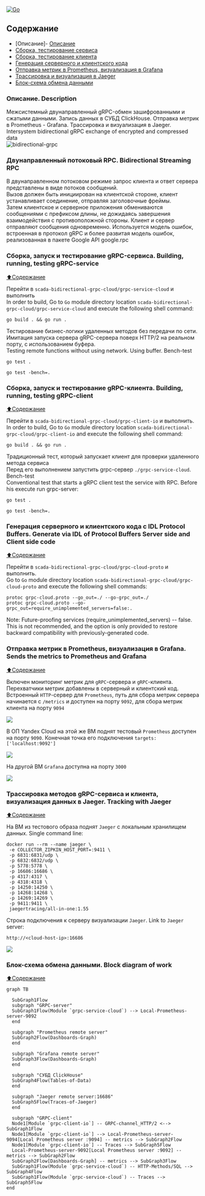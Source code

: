 [![Go](https://github.com/blablatov/scada-bidirectional-grpc-cloud/actions/workflows/scada-bidirectional-grpc-cloud.yml/badge.svg)](https://github.com/blablatov/scada-bidirectional-grpc-cloud/actions/workflows/scada-bidirectional-grpc-cloud.yml) 

## Содержание
- [Описание]- [Описание](https://github.com/blablatov/scada-bidirectional-grpc-cloud/blob/master/README.md#Описание-Description)
- [Сборка, тестирование сервиса](https://github.com/blablatov/scada-bidirectional-grpc-cloud/blob/master/README.md#Сборка-запуск-и-тестирование-gRPC-сервиса-Building-running-testing-gRPC-service)
- [Сборка, тестирование клиента](https://github.com/blablatov/scada-bidirectional-grpc-cloud/blob/master/README.md#Сборка-запуск-и-тестирование-gRPC-клиента-Building-running-testing-gRPC-client)
- [Генерация серверного и клиентского кода](https://github.com/blablatov/scada-bidirectional-grpc-cloud/blob/master/README.md#Генерация-серверного-и-клиентского-кода-с-IDL-Protocol-Buffers-Generate-via-IDL-of-Protocol-Buffers-Server-side-and-Client-side-code)
- [Отправка метрик в Prometheus, визуализация в Grafana](https://github.com/blablatov/scada-bidirectional-grpc-cloud/blob/master/README.md#Отправка-метрик-в-Prometheus-визуализация-в-Grafana-Sends-the-metrics-to-Prometheus-and-Grafana)  
- [Трассировка и визуализация в Jaeger](https://github.com/blablatov/scada-bidirectional-grpc-cloud/blob/master/README.md#Трассировка-методов-gRPC-сервиса-и-клиента-визуализация-данных-в-Jaeger-Tracking-with-Jaeger)  
- [Блок-схема обмена данными](https://github.com/blablatov/scada-bidirectional-grpc-cloud/blob/master/README.md#Блок-схема-обмена-данными-Block-diagram-of-work)




### Описание. Description   
Межсистемный двунаправленный gRPC-обмен зашифрованными и сжатыми данными. Запись данных в СУБД ClickHouse. Отправка метрик в Prometheus - Grafana. Трассировка и визуализация в Jaeger.  
Intersystem bidirectional gRPC exchange of encrypted and compressed data  
![bidirectional-grpc](https://github.com/blablatov/scada-bidirectional-grpc-cloud/raw/master/bidirectional-grpc.jpg "bidirectional-grpc")        

### Двунаправленный потоковый RPC. Bidirectional Streaming RPC 
В двунаправленном потоковом режиме запрос клиента и ответ сервера представлены в виде потоков сообщений.   
Вызов должен быть инициирован на клиентской стороне, клиент устанавливает соединение, отправляя заголовочные фреймы.   
Затем клиентское и серверное приложения обмениваются сообщениями с префиксом длины, не дожидаясь завершения взаимодействия с противоположной стороны. Клиент и сервер отправляют сообщения одновременно.
Используется модель ошибок, встроенная в протокол gRPC и более развитая модель ошибок, реализованная в пакете Google API google.rpc      

### Сборка, запуск и тестирование gRPC-сервиса. Building, running, testing gRPC-service  
[:arrow_up:Содержание](#Содержание)  

Перейти в `scada-bidirectional-grpc-cloud/grpc-service-cloud` и выполнить  
In order to build, Go to ``Go`` module directory location `scada-bidirectional-grpc-cloud/grpc-service-cloud` and execute the following
 shell command:
```
go build . && go run .  
```     

Тестирование бизнес-логики удаленных методов без передачи по сети. Имитация запуска сервера gRPC-сервера поверх HTTP/2 на реальном порту, с использованием буфера.  
Testing remote functions without using network. Using buffer. Bench-test  
```
go test .
```   
```
go test -bench=.
```   


### Сборка, запуск и тестирование gRPC-клиента. Building, running, testing gRPC-client  
[:arrow_up:Содержание](#Содержание)  

Перейти в `scada-bidirectional-grpc-cloud/grpc-client-io` и выполнить.    
In order to build, Go to ``Go`` module directory location `scada-bidirectional-grpc-cloud/grpc-client-io` and execute the following shell command:
```
go build . && go run .  
```  

Традиционный тест, который запускает клиент для проверки удаленного метода сервиса    
Перед его выполнением запустить grpc-сервер `./grpc-service-cloud`. Bench-test     
Conventional test that starts a gRPC client test the service with RPC. Before his execute run grpc-server:   
```
go test .  
```     
```
go test -bench=.
```    


### Генерация серверного и клиентского кода с IDL Protocol Buffers. Generate via IDL of Protocol Buffers Server side and Client side code  
[:arrow_up:Содержание](#Содержание)  

Перейти в `scada-bidirectional-grpc-cloud/grpc-cloud-proto` и выполнить.     
Go to ``Go`` module directory location `scada-bidirectional-grpc-cloud/grpc-cloud-proto` and execute the following shell commands:    
``` 
protoc grpc-cloud.proto --go_out=./ --go-grpc_out=./
protoc grpc-cloud.proto --go-grpc_out=require_unimplemented_servers=false:.
```   
Note: Future-proofing services (require_unimplemented_servers) -- false.   
This is not recommended, and the option is only provided to restore backward compatibility with previously-generated code.  


### Отправка метрик в Prometheus, визуализация в Grafana. Sends the metrics to Prometheus and Grafana  
[:arrow_up:Содержание](#Содержание)  

Включен мониторинг метрик для `gRPC`-сервера и `gRPC`-клиента. Перехватчики метрик добавлены в серверный и клиентский код. Встроенный `HTTP`-сервер для `Prometheus`, путь для сбора метрик сервера начинается с `/metrics` и доступен на порту `9092`, для сбора метрик клиента на порту `9094`  

![](https://github.com/blablatov/scada-bidirectional-grpc-cloud/raw/master/screen/prometheus_server.JPG)  

В ОП Yandex Cloud на этой же ВМ поднят тестовый `Prometheus` доступен на порту `9090`. Конечная точка его подключения `targets: ['localhost:9092']`  

![](https://github.com/blablatov/scada-bidirectional-grpc-cloud/raw/master/screen/prometheus.JPG)   


На другой ВМ `Grafana` доступна на порту `3000`  

![](https://github.com/blablatov/scada-bidirectional-grpc-cloud/raw/master/screen/grafana_bars.JPG)  


### Трассировка методов gRPC-сервиса и клиента, визуализация данных в Jaeger. Tracking with Jaeger  
 [:arrow_up:Содержание](#Содержание)  
 
 На ВМ из тестового образа поднят `Jaeger` с локальным хранилищем данных. Single command line:  
 ```
 docker run --rm --name jaeger \
  -e COLLECTOR_ZIPKIN_HOST_PORT=:9411 \
  -p 6831:6831/udp \
  -p 6832:6832/udp \
  -p 5778:5778 \
  -p 16686:16686 \
  -p 4317:4317 \
  -p 4318:4318 \
  -p 14250:14250 \
  -p 14268:14268 \
  -p 14269:14269 \
  -p 9411:9411 \
  jaegertracing/all-in-one:1.55 
 ```  
 Строка подключения к серверу визуализации `Jaeger`. Link to `Jaeger` server:  
```
http://<cloud-host-ip>:16686
```  

![](https://github.com/blablatov/scada-bidirectional-grpc-cloud/raw/master/screen/jaeger.JPG)  
 


### Блок-схема обмена данными. Block diagram of work     
[:arrow_up:Содержание](#Содержание)  
			
```mermaid
graph TB

  SubGraph1Flow
  subgraph "GRPC-server"
  SubGraph1Flow(Module `grpc-service-cloud`) --> Local-Prometheus-server-9092
  end
 
  subgraph "Prometheus remote server"
  SubGraph2Flow(Dashboards-Graph)
  end

  subgraph "Grafana remote server"
  SubGraph3Flow(Dashboards-Graph)
  end

  subgraph "СУБД ClickHouse"
  SubGraph4Flow(Tables-of-Data)
  end

  subgraph "Jaeger remote server:16686"
  SubGraph5Flow(Traces-of-Jaeger)
  end

  subgraph "GRPC-client"
  Node1[Module `grpc-client-io`] -- GRPC-channel_HTTP/2 <--> SubGraph1Flow
  Node1[Module `grpc-client-io`] --> Local-Prometheus-server-9094[Local Prometheus server :9094] -- metrics --> SubGraph2Flow
  Node1[Module `grpc-client-io`] -- Traces --> SubGraph5Flow
  Local-Prometheus-server-9092[Local Prometheus server :9092] -- metrics --> SubGraph2Flow
  SubGraph2Flow[Dashboards-Graph] -- metrics --> SubGraph3Flow
  SubGraph1Flow(Module `grpc-service-cloud`) -- HTTP-Methods/SQL --> SubGraph4Flow
  SubGraph1Flow(Module `grpc-service-cloud`) -- Traces --> SubGraph5Flow
end
```    

 

